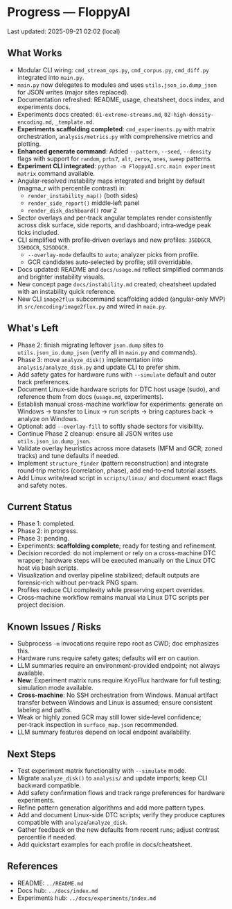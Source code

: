 # Progress — FloppyAI

Last updated: 2025-09-21 02:02 (local)

## What Works
- Modular CLI wiring: `cmd_stream_ops.py`, `cmd_corpus.py`, `cmd_diff.py` integrated into `main.py`.
- `main.py` now delegates to modules and uses `utils.json_io.dump_json` for JSON writes (major sites replaced).
- Documentation refreshed: README, usage, cheatsheet, docs index, and experiments docs.
- Experiments docs created: `01-extreme-streams.md`, `02-high-density-encoding.md`, `_template.md`.
- **Experiments scaffolding completed**: `cmd_experiments.py` with matrix orchestration, `analysis/metrics.py` with comprehensive metrics and plotting.
- **Enhanced generate command**: Added `--pattern`, `--seed`, `--density` flags with support for `random`, `prbs7`, `alt`, `zeros`, `ones`, `sweep` patterns.
- **Experiment CLI integrated**: `python -m FloppyAI.src.main experiment matrix` command available.
- Angular‑resolved instability maps integrated and bright by default (magma_r with percentile contrast) in:
  - `render_instability_map()` (both sides)
  - `render_side_report()` middle‑left panel
  - `render_disk_dashboard()` row 2
- Sector overlays and per‑track angular templates render consistently across disk surface, side reports, and dashboard; intra‑wedge peak ticks included.
- CLI simplified with profile‑driven overlays and new profiles: `35DDGCR`, `35HDGCR`, `525DDGCR`.
  - `--overlay-mode` defaults to `auto`; analyzer picks from profile.
  - GCR candidates auto‑selected by profile; still overridable.
- Docs updated: README and `docs/usage.md` reflect simplified commands and brighter instability visuals.
 - New concept page `docs/instability.md` created; cheatsheet updated with an instability quick reference.
 - New CLI `image2flux` subcommand scaffolding added (angular‑only MVP) in `src/encoding/image2flux.py` and wired in `main.py`.

## What's Left
- Phase 2: finish migrating leftover `json.dump` sites to `utils.json_io.dump_json` (verify all in `main.py` and commands).
- Phase 3: move `analyze_disk()` implementation into `analysis/analyze_disk.py` and update CLI to prefer shim.
- Add safety gates for hardware runs with `--simulate` default and outer track preferences.
- Document Linux-side hardware scripts for DTC host usage (sudo), and reference them from docs (`usage.md`, experiments).
- Establish manual cross-machine workflow for experiments: generate on Windows → transfer to Linux → run scripts → bring captures back → analyze on Windows.
- Optional: add `--overlay-fill` to softly shade sectors for visibility.
- Continue Phase 2 cleanup: ensure all JSON writes use `utils.json_io.dump_json`.
- Validate overlay heuristics across more datasets (MFM and GCR; zoned tracks) and tune defaults if needed.
 - Implement `structure_finder` (pattern reconstruction) and integrate round‑trip metrics (correlation, phase), add end‑to‑end tutorial assets.
 - Add Linux write/read script in `scripts/linux/` and document exact flags and safety notes.

## Current Status
- Phase 1: completed.
- Phase 2: in progress.
- Phase 3: pending.
- Experiments: **scaffolding complete**; ready for testing and refinement.
- Decision recorded: do not implement or rely on a cross-machine DTC wrapper; hardware steps will be executed manually on the Linux DTC host via bash scripts.
- Visualization and overlay pipeline stabilized; default outputs are forensic‑rich without per‑track PNG spam.
- Profiles reduce CLI complexity while preserving expert overrides.
- Cross‑machine workflow remains manual via Linux DTC scripts per project decision.

## Known Issues / Risks
- Subprocess `-m` invocations require repo root as CWD; doc emphasizes this.
- Hardware runs require safety gates; defaults will err on caution.
- LLM summaries require an environment-provided endpoint; not always available.
- **New**: Experiment matrix runs require KryoFlux hardware for full testing; simulation mode available.
- **Cross-machine**: No SSH orchestration from Windows. Manual artifact transfer between Windows and Linux is assumed; ensure consistent labeling and paths.
- Weak or highly zoned GCR may still lower side‑level confidence; per‑track inspection in `surface_map.json` recommended.
- LLM summary features depend on local endpoint availability.

## Next Steps
- Test experiment matrix functionality with `--simulate` mode.
- Migrate `analyze_disk()` to `analysis/` and update imports; keep CLI backward compatible.
- Add safety confirmation flows and track range preferences for hardware experiments.
- Refine pattern generation algorithms and add more pattern types.
- Add and document Linux-side DTC scripts; verify they produce captures compatible with `analyze`/`analyze_disk`.
- Gather feedback on the new defaults from recent runs; adjust contrast percentile if needed.
- Add quickstart examples for each profile in docs/cheatsheet.

## References
- README: `../README.md`
- Docs hub: `../docs/index.md`
- Experiments hub: `../docs/experiments/index.md`
